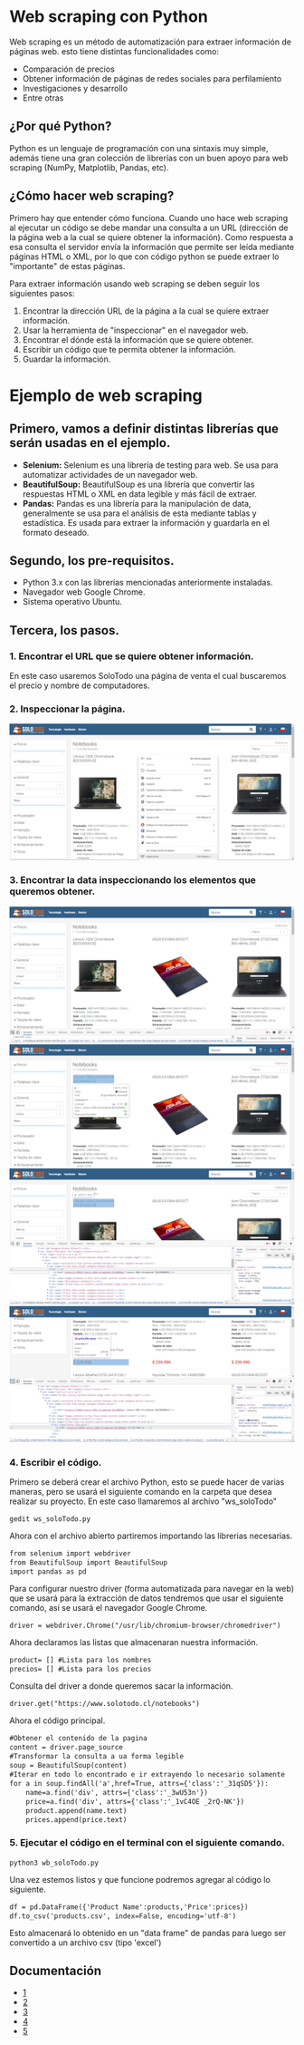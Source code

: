 ﻿# Web scraping con Python

Web scraping es un método de automatización para extraer información de páginas web. esto tiene distintas funcionalidades como:

 - Comparación de precios
 - Obtener información de páginas de redes sociales para perfilamiento
 - Investigaciones y desarrollo
 - Entre otras

## ¿Por qué Python?

Python es un lenguaje de programación con una sintaxis muy simple, además tiene una gran colección de librerías con un buen apoyo para web scraping (NumPy, Matplotlib, Pandas, etc).

## ¿Cómo hacer web scraping?

Primero hay que entender cómo funciona. Cuando uno hace web scraping al ejecutar un código se debe mandar una consulta a un URL (dirección de la página web a la cual se quiere obtener la información). Como respuesta a esa consulta el servidor envía la información que permite ser leída mediante páginas HTML o XML, por lo que con código python se puede extraer lo "importante" de estas páginas.

Para extraer información usando web scraping se deben seguir los siguientes pasos:

 1. Encontrar la dirección URL de la página a la cual se quiere extraer información.
 2. Usar la herramienta de "inspeccionar" en el navegador web.
 3. Encontrar el dónde está la información que se quiere obtener.
 4. Escribir un código que te permita obtener la información.
 5. Guardar la información.

# Ejemplo de web scraping

## Primero, vamos a definir distintas librerías que serán usadas en el ejemplo.

 - **Selenium:** Selenium es una librería de testing para web. Se usa para automatizar actividades de un navegador web.
 - **BeautifulSoup:** BeautifulSoup es una librería que convertir las respuestas HTML o XML en data legible y más fácil de extraer.
 - **Pandas:** Pandas es una librería para la manipulación de data, generalmente se usa para el análisis de esta mediante tablas y estadística. Es usada para extraer la información y guardarla en el formato deseado.

## Segundo, los pre-requisitos.

 - Python 3.x con las librerías mencionadas anteriormente instaladas.
 - Navegador web Google Chrome.
 - Sistema operativo Ubuntu.

## Tercera, los pasos.

 ### 1. Encontrar el URL que se quiere obtener información.
En este caso usaremos SoloTodo una página de venta el cual buscaremos el precio y nombre  de computadores.
### 2. Inspeccionar la página.
![inspeccionar](https://github.com/Drokoz/slack-bot-INFO229/blob/master/Tutorial_6_WebScraping/tutorial2-imagenes/inspeccionar.png) 
### 3. Encontrar la data inspeccionando los elementos que queremos obtener.
![selec](https://github.com/Drokoz/slack-bot-INFO229/blob/master/Tutorial_6_WebScraping/tutorial2-imagenes/selec.png) 
![selec1](https://github.com/Drokoz/slack-bot-INFO229/blob/master/Tutorial_6_WebScraping/tutorial2-imagenes/selec2.png) 
![selec2](https://github.com/Drokoz/slack-bot-INFO229/blob/master/Tutorial_6_WebScraping/tutorial2-imagenes/selec3.png) 
![selec3](https://github.com/Drokoz/slack-bot-INFO229/blob/master/Tutorial_6_WebScraping/tutorial2-imagenes/selec4.png) 
### 4. Escribir el código.
Primero se deberá crear el archivo Python, esto se puede hacer de varias maneras, pero se usará el siguiente comando en la carpeta que desea realizar su proyecto.
En este caso llamaremos al archivo "ws_soloTodo"
~~~
gedit ws_soloTodo.py
~~~
Ahora con el archivo abierto partiremos importando las librerias necesarias.
~~~
from selenium import webdriver
from BeautifulSoup import BeautifulSoup
import pandas as pd
~~~
Para configurar nuestro driver (forma automatizada para navegar en la web) que se usará para la extracción de datos tendremos que usar el siguiente comando, así se usará el navegador Google Chrome.
~~~
driver = webdriver.Chrome("/usr/lib/chromium-browser/chromedriver")
~~~
Ahora declaramos las listas que almacenaran nuestra información.
~~~
product= [] #Lista para los nombres
precios= [] #Lista para los precios
~~~
Consulta del driver a donde queremos sacar la información.
~~~
driver.get("https://www.solotodo.cl/notebooks")
~~~
Ahora el código principal.
~~~
#Obtener el contenido de la pagina
content = driver.page_source 
#Transformar la consulta a ua forma legible
soup = BeautifulSoup(content)
#Iterar en todo lo encontrado e ir extrayendo lo necesario solamente
for a in soup.findAll('a',href=True, attrs={'class':'_31qSD5'}):
	name=a.find('div', attrs={'class':'_3wU53n'})
	price=a.find('div', attrs={'class':'_1vC4OE _2rQ-NK'})
	product.append(name.text)
	prices.append(price.text)
~~~
### 5. Ejecutar el código en el terminal con el siguiente comando.
~~~
python3 wb_soloTodo.py
~~~
Una vez estemos listos y que funcione podremos agregar al código lo siguiente.
~~~
df = pd.DataFrame({'Product Name':products,'Price':prices}) 
df.to_csv('products.csv', index=False, encoding='utf-8')
~~~
Esto almacenará lo obtenido en un "data frame" de pandas para luego ser convertido a un archivo csv (tipo 'excel')

## Documentación
- [1](https://www.dataquest.io/blog/web-scraping-tutorial-python/)
- [2](https://www.ionos.es/digitalguide/paginas-web/desarrollo-web/web-scraping-con-python/)
- [3](https://selenium-python.readthedocs.io/)
- [4](https://pandas.pydata.org/#:~:text=pandas%20is%20a%20fast%2C%20powerful,of%20the%20Python%20programming%20language.)
- [5](https://www.crummy.com/software/BeautifulSoup/bs4/doc/)
